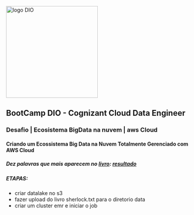 <img src="https://github.com/elnataoliveira/dio-desafio-dataproc/blob/main/DIO.png" alt="logo DIO" width="250"/>

## BootCamp DIO - Cognizant Cloud Data Engineer
### Desafio | Ecosistema BigData na nuvem | aws Cloud
#### Criando um Ecossistema Big Data na Nuvem Totalmente Gerenciado com AWS Cloud
##### Dez palavras que mais aparecem no [*livro*](https://github.com/elnataoliveira/dio-desafio-dataproc/blob/main/livro.txt): [*resultado*](https://github.com/elnataoliveira/dio-desafio-dataproc/blob/main/resultado.txt)

##### ETAPAS:
  - criar datalake no s3
  - fazer upload do livro sherlock.txt para o diretorio data
  - criar um cluster emr e iniciar o job
 


